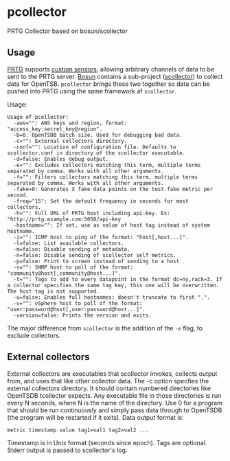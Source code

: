 # pcollector

PRTG Collector based on bosun/scollector

## Usage

[PRTG](https://www.paessler.com/prtg) supports
[custom sensors](https://prtg.paessler.com/api.htm?username=demo&password=demodemo&tabid=7),
allowing arbitrary channels of data to be sent to the PRTG server.  [Bosun](http://bosun.org) contains a sub-project ([scollector](http://bosun.org/scollector/)) to collect data for OpenTSB.  `pcollector` brings these two together so data can be pushed into PRTG using the same framework af `scollector`.

Usage:

```
Usage of pcollector:
  -aws="": AWS keys and region, format: "access_key:secret_key@region".
  -b=0: OpenTSDB batch size. Used for debugging bad data.
  -c="": External collectors directory.
  -conf="": Location of configuration file. Defaults to scollector.conf in directory of the scollector executable.
  -d=false: Enables debug output.
  -e="": Excludes collectors matching this term, multiple terms separated by comma. Works with all other arguments.
  -f="": Filters collectors matching this term, multiple terms separated by comma. Works with all other arguments.
  -fake=0: Generates X fake data points on the test.fake metric per second.
  -freq="15": Set the default frequency in seconds for most collectors.
  -h="": Full URL of PRTG host including api-key. Ex: "http://prtg.example.com:5050/api-key
  -hostname="": If set, use as value of host tag instead of system hostname.
  -i="": ICMP host to ping of the format: "host[,host...]".
  -l=false: List available collectors.
  -m=false: Disable sending of metadata.
  -n=false: Disable sending of scollector self metrics.
  -p=false: Print to screen instead of sending to a host
  -s="": SNMP host to poll of the format: "community@host[,community@host...]".
  -t="": Tags to add to every datapoint in the format dc=ny,rack=3. If a collector specifies the same tag key, this one will be overwritten. The host tag is not supported.
  -u=false: Enables full hostnames: doesn't truncate to first ".".
  -v="": vSphere host to poll of the format: "user:password@host[,user:password@host...]".
  -version=false: Prints the version and exits.
```

The major difference from `scollector` is the addition of the `-e` flag, to exclude collectors.


## External collectors

External collectors are executables that scollector invokes, collects
output from, and uses that like other collector data. The -c option
specfies the external collectors directory. It should contain numbered
directories like OpenTSDB tcollector expects. Any executable file in
those directories is run every N seconds, where N is the name of the
directory. Use 0 for a program that should be run continuously and
simply pass data through to OpenTSDB (the program will be restarted if
it exits). Data output format is:

```
metric timestamp value tag1=val1 tag2=val2 ...
```

Timestamp is in Unix format (seconds since epoch). Tags are
optional. Stderr output is passed to scollector's log.



